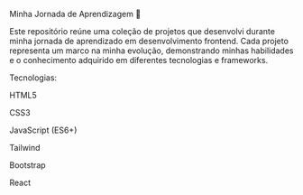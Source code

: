 Minha Jornada de Aprendizagem 🚀

Este repositório reúne uma coleção de projetos que desenvolvi durante minha jornada de aprendizado em desenvolvimento frontend. Cada projeto representa um marco na minha evolução, demonstrando minhas habilidades e o conhecimento adquirido em diferentes tecnologias e frameworks.

Tecnologias:

HTML5

CSS3

JavaScript (ES6+)

Tailwind

Bootstrap

React


